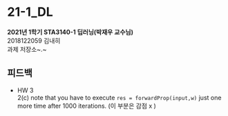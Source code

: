 # 21-1_DL

**2021년 1학기 STA3140-1 딥러닝(박재우 교수님)** <br>
2018122059 김내히 <br>
과제 저장소~.~

## 피드백
- HW 3 <br>
2(c) note that you have to execute `res = forwardProp(input,w)` just one more time after 1000 iterations. (이 부분은 감점 x )
